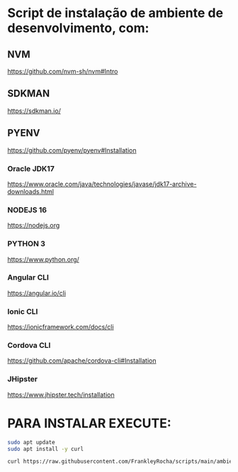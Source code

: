 # Script de instalação de ambiente de desenvolvimento, com:

## NVM
https://github.com/nvm-sh/nvm#Intro

## SDKMAN
https://sdkman.io/

## PYENV
https://github.com/pyenv/pyenv#Installation

### Oracle JDK17
https://www.oracle.com/java/technologies/javase/jdk17-archive-downloads.html

### NODEJS 16
https://nodejs.org

### PYTHON 3
https://www.python.org/

### Angular CLI
https://angular.io/cli

### Ionic CLI
https://ionicframework.com/docs/cli

### Cordova CLI
https://github.com/apache/cordova-cli#Installation

### JHipster
https://www.jhipster.tech/installation

# PARA INSTALAR EXECUTE:

````bash
sudo apt update
sudo apt install -y curl
````

````bash
curl https://raw.githubusercontent.com/FrankleyRocha/scripts/main/ambiente/kali-linux/install.sh | bash -il
````